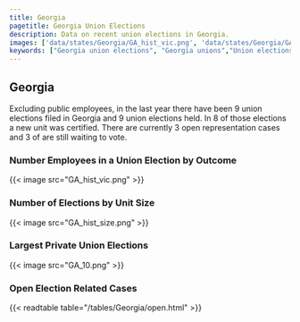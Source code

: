 ```yaml
---
title: Georgia
pagetitle: Georgia Union Elections
description: Data on recent union elections in Georgia.
images: ['data/states/Georgia/GA_hist_vic.png', 'data/states/Georgia/GA_hist_size.png', 'data/states/Georgia/GA_10.png']
keywords: ["Georgia union elections", "Georgia unions","Union elections"]
---
```

##  Georgia

Excluding public employees, in the last year there have been 9 union elections filed in Georgia and 9 union elections held. In 8 of those elections a new unit was certified. There are currently 3 open representation cases and 3 of are still waiting to vote.

### Number Employees in a Union Election by Outcome
{{< image src="GA_hist_vic.png" >}}

### Number of Elections by Unit Size
{{< image src="GA_hist_size.png" >}}

### Largest Private Union Elections
{{< image src="GA_10.png" >}}

### Open Election Related Cases
{{< readtable table="/tables/Georgia/open.html" >}}

